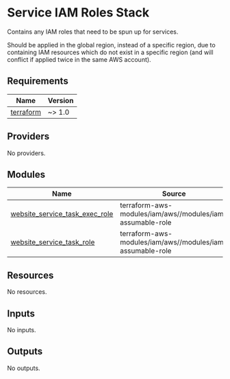 # Service IAM Roles Stack

Contains any IAM roles that need to be spun up for services.

Should be applied in the global region, instead of a specific region, due to containing IAM resources which do not exist in a specific region (and will conflict if applied twice in the same AWS account).


<!-- BEGIN_TF_DOCS -->
## Requirements

| Name | Version |
|------|---------|
| <a name="requirement_terraform"></a> [terraform](#requirement\_terraform) | ~> 1.0 |

## Providers

No providers.

## Modules

| Name | Source | Version |
|------|--------|---------|
| <a name="module_website_service_task_exec_role"></a> [website\_service\_task\_exec\_role](#module\_website\_service\_task\_exec\_role) | terraform-aws-modules/iam/aws//modules/iam-assumable-role | ~> 5.0 |
| <a name="module_website_service_task_role"></a> [website\_service\_task\_role](#module\_website\_service\_task\_role) | terraform-aws-modules/iam/aws//modules/iam-assumable-role | ~> 5.0 |

## Resources

No resources.

## Inputs

No inputs.

## Outputs

No outputs.
<!-- END_TF_DOCS -->

